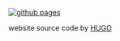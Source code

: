 [![github pages](https://github.com/ytkhs/ytkhs.github.io/actions/workflows/auto-deploy.yml/badge.svg?branch=main)](https://github.com/ytkhs/ytkhs.github.io/actions/workflows/auto-deploy.yml)

website source code by [HUGO](https://gohugo.io/)